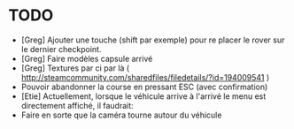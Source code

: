 

TODO
====

* [Greg] Ajouter une touche (shift par exemple) pour re placer le rover sur le dernier checkpoint.
* [Greg] Faire modèles capsule arrivé
* [Greg] Textures par ci par là ( http://steamcommunity.com/sharedfiles/filedetails/?id=194009541 )
* Pouvoir abandonner la course en pressant ESC (avec confirmation)
* [Etie] Actuellement, lorsque le véhicule arrive à l'arrivé le menu est directement affiché, il faudrait:
 * Faire en sorte que la caméra tourne autour du véhicule
